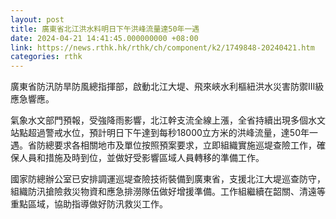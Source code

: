 ```yaml
---
layout: post
title: 廣東省北江洪水料明日下午洪峰流量達50年一遇
date: 2024-04-21 14:41:45.000000000 +08:00
link: https://news.rthk.hk/rthk/ch/component/k2/1749848-20240421.htm
categories: rthk
---
```


廣東省防汛防旱防風總指揮部，啟動北江大堤、飛來峽水利樞紐洪水災害防禦Ⅲ級應急響應。

氣象水文部門預報，受強降雨影響，北江幹支流全線上漲，全省持續出現多個水文站點超過警戒水位，預計明日下午達到每秒18000立方米的洪峰流量，達50年一遇。省防總要求各相關地市及單位按照預案要求，立即組織實施巡堤查險工作，確保人員和措施及時到位，並做好受影響區域人員轉移的準備工作。

國家防總辦公室已安排調運巡堤查險技術裝備到廣東省，支援北江大堤巡查防守，組織防汛搶險救災物資和應急排澇隊伍做好增援準備。工作組繼續在韶關、清遠等重點區域，協助指導做好防汛救災工作。
